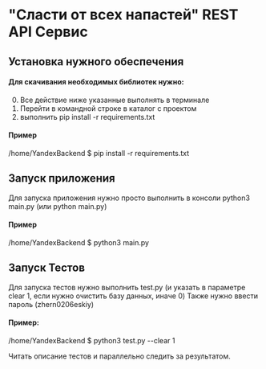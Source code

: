 # "Сласти от всех напастей" REST API Сервис #
## Установка нужного обеспечения ##
#### Для скачивания необходимых библиотек нужно: ####
0. Все действие ниже указанные выполнять в терминале
1. Перейти в командной строке в каталог с проектом
2. выполнить pip install -r requirements.txt
#### Пример ####
/home/YandexBackend $ pip install -r requirements.txt
## Запуск приложения ##
Для запуска приложения нужно просто выполнить в консоли
python3 main.py (или python main.py)
#### Пример #### 
/home/YandexBackend $ python3 main.py

## Запуск Тестов ##
Для запуска тестов нужно выполнить test.py
(и указать в параметре clear 1, если нужно очистить базу данных, иначе 0)
Также нужно ввести пароль (zhern0206eskiy)
#### Пример: ####
/home/YandexBackend $ python3 test.py --clear 1

Читать описание тестов и параллельно следить за результатом.